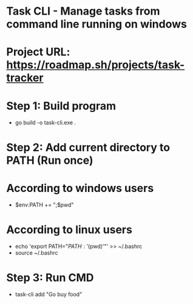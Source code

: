 # Task CLI - Manage tasks from command line running on windows
# Project URL: https://roadmap.sh/projects/task-tracker

# Step 1: Build program

- go build -o task-cli.exe .

# Step 2: Add current directory to PATH (Run once)

# According to windows users

- $env:PATH += ";$pwd"

# According to linux users

- echo 'export PATH="$PATH:'$(pwd)'"' >> ~/.bashrc
- source ~/.bashrc

# Step 3: Run CMD 

- task-cli add "Go buy food"
